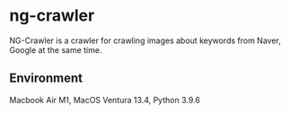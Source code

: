 # ng-crawler
NG-Crawler is a crawler for crawling images about keywords from Naver, Google at the same time.

## Environment
Macbook Air M1, MacOS Ventura 13.4, Python 3.9.6


